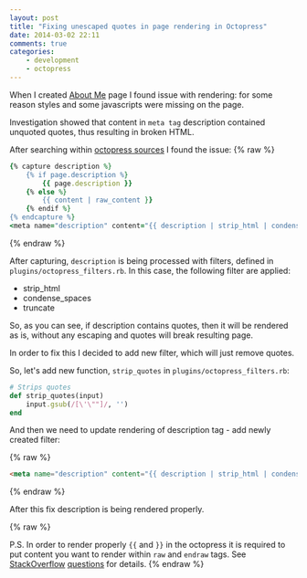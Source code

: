 ```yaml
---
layout: post
title: "Fixing unescaped quotes in page rendering in Octopress"
date: 2014-03-02 22:11
comments: true
categories:
    - development
    - octopress
---
```


When I created [About Me](/about) page I found issue with rendering: for some reason styles and some javascripts were missing on the page.

Investigation showed that content in `meta tag` description contained unquoted quotes, thus resulting in broken HTML.

After searching within [octopress sources] I found the issue:
{% raw %}
``` ruby Rendering of description tag, excerpt from _includes/head.html
{% capture description %}
    {% if page.description %}
        {{ page.description }}
    {% else %}
        {{ content | raw_content }}
    {% endif %}
{% endcapture %}
<meta name="description" content="{{ description | strip_html | condense_spaces | truncate:150 }}">
```
{% endraw %}

After capturing, `description` is being processed with filters, defined in `plugins/octopress_filters.rb`. In this case, the following filter are applied:

* strip_html
* condense_spaces
* truncate

So, as you can see, if description contains quotes, then it will be rendered as is, without any escaping and quotes will break resulting page.

In order to fix this I decided to add new filter, which will just remove quotes.

So, let's add new function, `strip_quotes` in `plugins/octopress_filters.rb`:

``` ruby strip_quotes function
# Strips quotes
def strip_quotes(input)
    input.gsub(/[\'\""]/, '')
end
```

And then we need to update rendering of description tag - add newly created filter:

{% raw %}
``` html
<meta name="description" content="{{ description | strip_html | condense_spaces | strip_quotes | truncate:150 }}">
```
{% endraw %}

After this fix description is being rendered properly.

{% raw %}

P.S. In order to render properly `{{` and `}}` in the octopress it is required to put content you want to render within `raw` and `endraw` tags. See [StackOverflow][so1] [questions][so2] for details.
{% endraw %}

[octopress sources]: https://github.com/imathis/octopress/
[so1]: http://stackoverflow.com/questions/15786144/how-to-escape-in-markdown-on-octopress
[so2]: http://stackoverflow.com/questions/3426182/how-to-escape-liquid-template-tags/13582517#13582517

